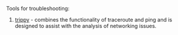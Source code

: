 
Tools for troubleshooting:
1. [trippy](https://trippy.cli.rs/) - combines the functionality of traceroute and ping and is designed to assist with the analysis of networking issues.